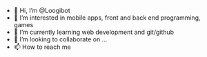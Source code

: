 - 👋 Hi, I’m @Loogibot
- 👀 I’m interested in mobile apps, front and back end programming, games
- 🌱 I’m currently learning web development and git/github
- 💞️ I’m looking to collaborate on ...
- 📫 How to reach me 

<!---
Loogibot/Loogibot is a ✨ special ✨ repository because its `README.md` (this file) appears on your GitHub profile.
You can click the Preview link to take a look at your changes.
--->
